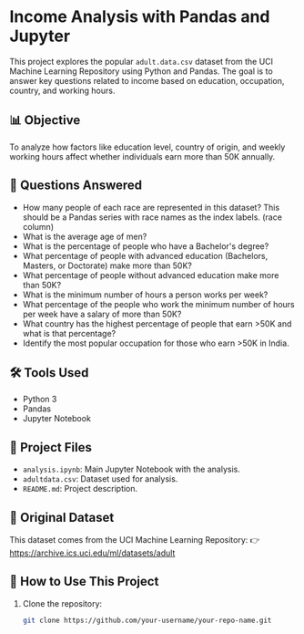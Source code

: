 # Income Analysis with Pandas and Jupyter

This project explores the popular `adult.data.csv` dataset from the UCI Machine Learning Repository using Python and Pandas. The goal is to answer key questions related to income based on education, occupation, country, and working hours.

## 📊 Objective

To analyze how factors like education level, country of origin, and weekly working hours affect whether individuals earn more than 50K annually.

## 🧠 Questions Answered

- How many people of each race are represented in this dataset? This should be a Pandas series with race names as the index labels. (race column)
- What is the average age of men?
- What is the percentage of people who have a Bachelor's degree?
- What percentage of people with advanced education (Bachelors, Masters, or Doctorate) make more than 50K?
- What percentage of people without advanced education make more than 50K?
- What is the minimum number of hours a person works per week?
- What percentage of the people who work the minimum number of hours per week have a salary of more than 50K?
- What country has the highest percentage of people that earn >50K and what is that percentage?
- Identify the most popular occupation for those who earn >50K in India.

## 🛠️ Tools Used

- Python 3
- Pandas
- Jupyter Notebook

## 📁 Project Files

- `analysis.ipynb`: Main Jupyter Notebook with the analysis.
- `adultdata.csv`: Dataset used for analysis.
- `README.md`: Project description.

## 🔗 Original Dataset

This dataset comes from the UCI Machine Learning Repository:
👉 https://archive.ics.uci.edu/ml/datasets/adult

## 📌 How to Use This Project

1. Clone the repository:
   ```bash
   git clone https://github.com/your-username/your-repo-name.git

